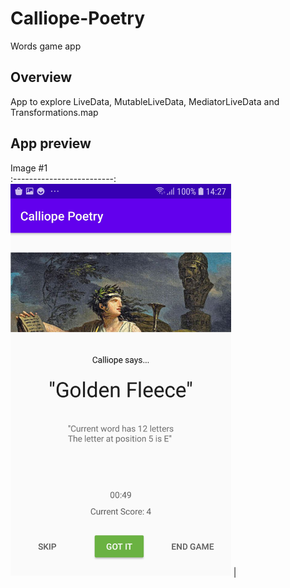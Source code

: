 # Calliope-Poetry
Words game app

## Overview

App to explore LiveData, MutableLiveData, MediatorLiveData and Transformations.map

## App preview

Image #1                      
:-------------------------:
<img src="images/Calliope_Poetry_1.jpg" height="50%" width="70%">    | 



